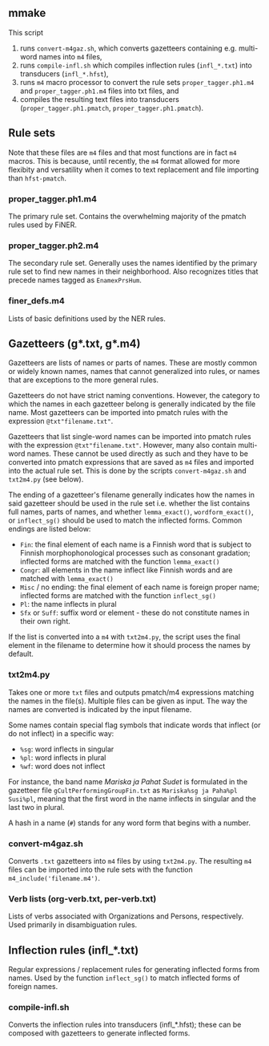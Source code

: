 ## mmake

This script

1) runs `convert-m4gaz.sh`, which converts gazetteers containing e.g. multi-word names into `m4` files,
2) runs `compile-infl.sh` which compiles inflection rules (`infl_*.txt`) into transducers (`infl_*.hfst`),
3) runs `m4` macro processor to convert the rule sets `proper_tagger.ph1.m4` and `proper_tagger.ph1.m4` files into txt files, and
4) compiles the resulting text files into transducers (`proper_tagger.ph1.pmatch`, `proper_tagger.ph1.pmatch`).

## Rule sets

Note that these files are `m4` files and that most functions are in fact `m4` macros. This is because, until recently, the `m4` format allowed for more flexibity and versatility when it comes to text replacement and file importing than `hfst-pmatch`.

### proper_tagger.ph1.m4

The primary rule set. Contains the overwhelming majority of the pmatch rules used by FiNER.

### proper_tagger.ph2.m4

The secondary rule set. Generally uses the names identified by the primary rule set to find new names in their neighborhood. Also recognizes titles that precede names tagged as `EnamexPrsHum`.

### finer_defs.m4

Lists of basic definitions used by the NER rules.

## Gazetteers (g*.txt, g*.m4)

Gazetteers are lists of names or parts of names. These are mostly common or widely known names, names that cannot generalized into rules, or names that are exceptions to the more general rules.

Gazetteers do not have strict naming conventions. However, the category to which the names in each gazetteer belong is generally indicated by the file name. Most gazetteers can be imported into pmatch rules with the expression `@txt"filename.txt"`.

Gazetteers that list single-word names can be imported into pmatch rules with the expression `@txt"filename.txt"`. However, many also contain multi-word names. These cannot be used directly as such and they have to be converted into pmatch expressions that are saved as `m4` files and imported into the actual rule set. This is done by the scripts `convert-m4gaz.sh` and `txt2m4.py` (see below).

The ending of a gazetteer's filename generally indicates how the names in said gazetteer should be used in the rule set i.e. whether the list contains full names, parts of names, and whether `lemma_exact()`, `wordform_exact()`, or `inflect_sg()` should be used to match the inflected forms. Common endings are listed below:

- `Fin`: the final element of each name is a Finnish word that is subject to Finnish morphophonological processes such as consonant gradation; inflected forms are matched with the function `lemma_exact()`
- `Congr`: all elements in the name inflect like Finnish words and are matched with `lemma_exact()`
- `Misc` / no ending: the final element of each name is foreign proper name; inflected forms are matched with the function `inflect_sg()`
- `Pl`: the name inflects in plural
- `Sfx` or `Suff`: suffix word or element - these do not constitute names in their own right.

If the list is converted into a `m4` with `txt2m4.py`, the script uses the final element in the filename to determine how it should process the names by default.

### txt2m4.py

Takes one or more `txt` files and outputs pmatch/m4 expressions matching the names in the file(s). Multiple files can be given as input. The way the names are converted is indicated by the input filename. 

Some names contain special flag symbols that indicate words that inflect (or do not inflect) in a specific way:

- `%sg`: word inflects in singular
- `%pl`: word inflects in plural
- `%wf`: word does not inflect

For instance, the band name _Mariska ja Pahat Sudet_ is formulated in the gazetteer file `gCultPerformingGroupFin.txt` as `Mariska%sg ja Paha%pl Susi%pl`, meaning that the first word in the name inflects in singular and the last two in plural.

A hash in a name (`#`) stands for any word form that begins with a number.

### convert-m4gaz.sh

Converts `.txt` gazetteers into `m4` files by using `txt2m4.py`. The resulting `m4` files can be imported into the rule sets with the function `m4_include('filename.m4')`.

### Verb lists (org-verb.txt, per-verb.txt)

Lists of verbs associated with Organizations and Persons, respectively. Used primarily in disambiguation rules.

## Inflection rules (infl_*.txt)

Regular expressions / replacement rules for generating inflected forms from names. Used by the function `inflect_sg()` to match inflected forms of foreign names.

### compile-infl.sh

Converts the inflection rules into transducers (infl_*.hfst); these can be composed with gazetteers to generate inflected forms.
